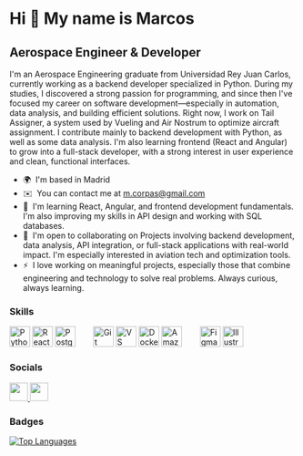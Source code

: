 Hi 👋 My name is Marcos
=======================

Aerospace Engineer & Developer
------------------------------

I'm an Aerospace Engineering graduate from Universidad Rey Juan Carlos, currently working as a backend developer specialized in Python. During my studies, I discovered a strong passion for programming, and since then I've focused my career on software development—especially in automation, data analysis, and building efficient solutions. Right now, I work on Tail Assigner, a system used by Vueling and Air Nostrum to optimize aircraft assignment. I contribute mainly to backend development with Python, as well as some data analysis. I'm also learning frontend (React and Angular) to grow into a full-stack developer, with a strong interest in user experience and clean, functional interfaces.

* 🌍  I'm based in Madrid
* ✉️  You can contact me at [m.corpas@gmail.com](mailto:m.corpas@gmail.com)
* 🧠  I'm learning React, Angular, and frontend development fundamentals. I'm also improving my skills in API design and working with SQL databases.
* 🤝  I'm open to collaborating on Projects involving backend development, data analysis, API integration, or full-stack applications with real-world impact. I'm especially interested in aviation tech and optimization tools.
* ⚡  I love working on meaningful projects, especially those that combine engineering and technology to solve real problems. Always curious, always learning.

### Skills

<p align="left">
  <img src="https://raw.githubusercontent.com/danielcranney/readme-generator/main/public/icons/skills/python-colored.svg" width="36" height="36" alt="Python" />
  <img src="https://raw.githubusercontent.com/danielcranney/readme-generator/main/public/icons/skills/react-colored.svg" width="36" height="36" alt="React" />
  <img src="https://raw.githubusercontent.com/danielcranney/readme-generator/main/public/icons/skills/postgresql-colored.svg" width="36" height="36" alt="PostgreSQL" />
  &nbsp;&nbsp;&nbsp;&nbsp;&nbsp;&nbsp;
  <img src="https://raw.githubusercontent.com/danielcranney/readme-generator/main/public/icons/skills/git-colored.svg" width="36" height="36" alt="Git" />
  <img src="https://raw.githubusercontent.com/danielcranney/readme-generator/main/public/icons/skills/visualstudiocode.svg" width="36" height="36" alt="VS Code" />
  <img src="https://raw.githubusercontent.com/danielcranney/readme-generator/main/public/icons/skills/docker-colored.svg" width="36" height="36" alt="Docker" />
  <img src="https://raw.githubusercontent.com/danielcranney/readme-generator/main/public/icons/skills/aws-colored.svg" width="36" height="36" alt="Amazon Web Services" />
  &nbsp;&nbsp;&nbsp;&nbsp;&nbsp;&nbsp;
  <img src="https://raw.githubusercontent.com/danielcranney/readme-generator/main/public/icons/skills/figma-colored.svg" width="36" height="36" alt="Figma" />
  <img src="https://raw.githubusercontent.com/danielcranney/readme-generator/main/public/icons/skills/illustrator-colored.svg" width="36" height="36" alt="Illustrator" />
</p>



### Socials

<p align="left"> <a href="https://www.github.com/macorman06" target="_blank" rel="noreferrer"> <picture> <source media="(prefers-color-scheme: dark)" srcset="https://raw.githubusercontent.com/danielcranney/readme-generator/main/public/icons/socials/github-dark.svg" /> <source media="(prefers-color-scheme: light)" srcset="https://raw.githubusercontent.com/danielcranney/readme-generator/main/public/icons/socials/github.svg" /> <img src="https://raw.githubusercontent.com/danielcranney/readme-generator/main/public/icons/socials/github.svg" width="32" height="32" /> </picture> </a> <a href="https://www.linkedin.com/in/marcos-corpas-manzano-8146391aa/" target="_blank" rel="noreferrer"> <picture> <source media="(prefers-color-scheme: dark)" srcset="https://raw.githubusercontent.com/danielcranney/readme-generator/main/public/icons/socials/linkedin-dark.svg" /> <source media="(prefers-color-scheme: light)" srcset="https://raw.githubusercontent.com/danielcranney/readme-generator/main/public/icons/socials/linkedin.svg" /> <img src="https://raw.githubusercontent.com/danielcranney/readme-generator/main/public/icons/socials/linkedin.svg" width="32" height="32" /> </picture> </a></p>

### Badges

<a href="https://github.com/macorman06" align="left"><img src="https://github-readme-stats.vercel.app/api/top-langs/?username=macorman06&langs_count=10&title_color=f97316&text_color=ffffff&icon_color=f97316&bg_color=27272a&hide_border=true&locale=en&custom_title=Top%20%Languages" alt="Top Languages" /></a>
